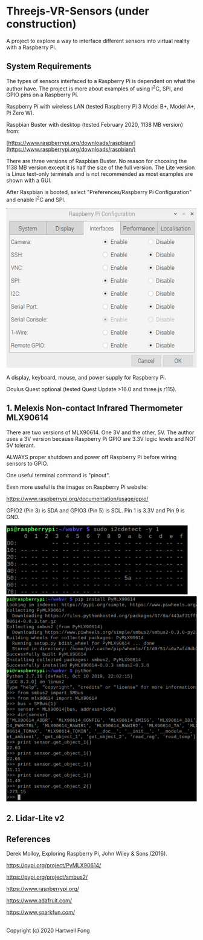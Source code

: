 # Threejs-VR-Sensors (under construction)

A project to explore a way to interface different sensors into virtual reality with a Raspberry Pi.

## System Requirements

The types of sensors interfaced to a Raspberry Pi is dependent on what the author have. The project is more about examples of using I<sup>2</sup>C, SPI, and GPIO pins on a Raspberry Pi.<br>

Raspberry Pi with wireless LAN (tested Raspberry Pi 3 Model B+, Model A+, Pi Zero W).<br>

Raspbian Buster with desktop (tested February 2020, 1138 MB version) from:

[https://www.raspberrypi.org/downloads/raspbian/](https://www.raspberrypi.org/downloads/raspbian/)

There are three versions of Raspbian Buster. No reason for choosing the 1138 MB version except it is half the size of the full version. The Lite version is Linux text-only terminals and is not recommended as most examples are shown with a GUI.

After Raspbian is booted, select "Preferences/Raspberry Pi Configuration" and enable I<sup>2</sup>C and SPI.

<img src="images/1-pi-config.png" width="512">

A display, keyboard, mouse, and power supply for Raspberry Pi.

Oculus Quest optional (tested Quest Update >16.0 and three.js r115).<br>

## 1. Melexis Non-contact Infrared Thermometer MLX90614

There are two versions of MLX90614. One 3V and the other, 5V. The author uses a 3V version because Raspberry Pi GPIO are 3.3V logic levels and NOT 5V tolerant.<br>

ALWAYS proper shutdown and power off Raspberry Pi before wiring sensors to GPIO.<br>

One useful terminal command is "pinout".<br>

Even more useful is the images on Raspberry Pi website:

https://www.raspberrypi.org/documentation/usage/gpio/

GPIO2 (Pin 3) is SDA and GPIO3 (Pin 5) is SCL. Pin 1 is 3.3V and Pin 9 is GND.<br>

<img src="images/1-i2cdetect.png" width="480">

<img src="images/1-PyMLX90614.png" width="600">

## 2. Lidar-Lite v2

## References

Derek Molloy, Exploring Raspberry Pi, John Wiley & Sons (2016).

https://pypi.org/project/PyMLX90614/

https://pypi.org/project/smbus2/

https://www.raspberrypi.org/

https://www.adafruit.com/

https://www.sparkfun.com/

<br>Copyright (c) 2020 Hartwell Fong
